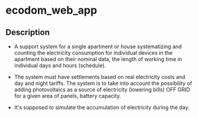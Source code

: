 # ecodom_web_app

## Description
+ A support system for a single apartment or house systematizing and counting the electricity consumption for individual devices in the apartment based on their nominal data, the length of working time in individual days and hours (schedule). 

+ The system must have settlements based on real electricity costs and day and night tariffs. The system is to take into account the possibility of adding photovoltaics as a source of electricity (lowering bills) OFF GRID for a given area of panels, battery capacity. 

+ It's supposed to simulate the accumulation of electricity during the day.